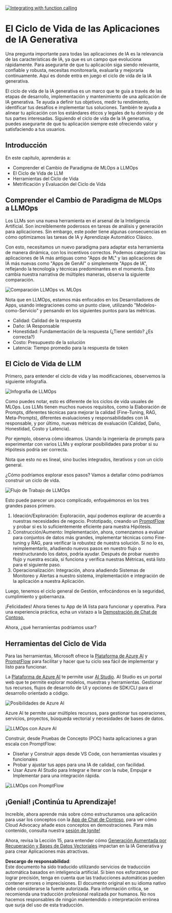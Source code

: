 [![Integrating with function calling](../../../translated_images/14-lesson-banner.png?WT.833a8de2ff3806528caaf839db4385f00ff7c9f92ccdd38d886f4d662fc72f2a.es.mc_id=academic-105485-koreyst)](https://aka.ms/gen-ai-lesson14-gh?WT.mc_id=academic-105485-koreyst)

# El Ciclo de Vida de las Aplicaciones de IA Generativa

Una pregunta importante para todas las aplicaciones de IA es la relevancia de las características de IA, ya que es un campo que evoluciona rápidamente. Para asegurarte de que tu aplicación siga siendo relevante, confiable y robusta, necesitas monitorearla, evaluarla y mejorarla continuamente. Aquí es donde entra en juego el ciclo de vida de la IA generativa.

El ciclo de vida de la IA generativa es un marco que te guía a través de las etapas de desarrollo, implementación y mantenimiento de una aplicación de IA generativa. Te ayuda a definir tus objetivos, medir tu rendimiento, identificar tus desafíos e implementar tus soluciones. También te ayuda a alinear tu aplicación con los estándares éticos y legales de tu dominio y de tus partes interesadas. Siguiendo el ciclo de vida de la IA generativa, puedes asegurarte de que tu aplicación siempre esté ofreciendo valor y satisfaciendo a tus usuarios.

## Introducción

En este capítulo, aprenderás a:

- Comprender el Cambio de Paradigma de MLOps a LLMOps
- El Ciclo de Vida de LLM
- Herramientas del Ciclo de Vida
- Metrificación y Evaluación del Ciclo de Vida

## Comprender el Cambio de Paradigma de MLOps a LLMOps

Los LLMs son una nueva herramienta en el arsenal de la Inteligencia Artificial. Son increíblemente poderosos en tareas de análisis y generación para aplicaciones. Sin embargo, este poder tiene algunas consecuencias en cómo optimizamos las tareas de IA y Aprendizaje Automático Clásico.

Con esto, necesitamos un nuevo paradigma para adaptar esta herramienta de manera dinámica, con los incentivos correctos. Podemos categorizar las aplicaciones de IA más antiguas como "Apps de ML" y las aplicaciones de IA más nuevas como "Apps de GenAI" o simplemente "Apps de IA", reflejando la tecnología y técnicas predominantes en el momento. Esto cambia nuestra narrativa de múltiples maneras, observa la siguiente comparación.

![Comparación LLMOps vs. MLOps](../../../translated_images/01-llmops-shift.png?WT.38bc3eca81f659d83b17070d0a766bc3a9f13284b92c307e296915db4e683fcf.es.mc_id=academic-105485-koreys)

Nota que en LLMOps, estamos más enfocados en los Desarrolladores de Apps, usando integraciones como un punto clave, utilizando "Modelos-como-Servicio" y pensando en los siguientes puntos para las métricas.

- Calidad: Calidad de la respuesta
- Daño: IA Responsable
- Honestidad: Fundamentación de la respuesta (¿Tiene sentido? ¿Es correcta?)
- Costo: Presupuesto de la solución
- Latencia: Tiempo promedio para la respuesta de token

## El Ciclo de Vida de LLM

Primero, para entender el ciclo de vida y las modificaciones, observemos la siguiente infografía.

![Infografía de LLMOps](../../../translated_images/02-llmops.png?WT.32553adc9de4d89bb1d6a2f1f99d985457158a3be863e8e5dddc5e3dd074558a.es.mc_id=academic-105485-koreys)

Como puedes notar, esto es diferente de los ciclos de vida usuales de MLOps. Los LLMs tienen muchos nuevos requisitos, como la Elaboración de Prompts, diferentes técnicas para mejorar la calidad (Fine-Tuning, RAG, Meta-Prompts), diferentes evaluaciones y responsabilidades con IA responsable, y por último, nuevas métricas de evaluación (Calidad, Daño, Honestidad, Costo y Latencia).

Por ejemplo, observa cómo ideamos. Usando la ingeniería de prompts para experimentar con varios LLMs y explorar posibilidades para probar si su Hipótesis podría ser correcta.

Nota que esto no es lineal, sino bucles integrados, iterativos y con un ciclo general.

¿Cómo podríamos explorar esos pasos? Vamos a detallar cómo podríamos construir un ciclo de vida.

![Flujo de Trabajo de LLMOps](../../../translated_images/03-llm-stage-flows.png?WT.118920c8fd638f0879fe06c5e6eb9d91536e8b9c6bc56808ebed8706812f5391.es.mc_id=academic-105485-koreys)

Esto puede parecer un poco complicado, enfoquémonos en los tres grandes pasos primero.

1. Ideación/Exploración: Exploración, aquí podemos explorar de acuerdo a nuestras necesidades de negocio. Prototipado, creando un [PromptFlow](https://microsoft.github.io/promptflow/index.html?WT.mc_id=academic-105485-koreyst) y probar si es lo suficientemente eficiente para nuestra Hipótesis.
2. Construcción/Aumento: Implementación, ahora, comenzamos a evaluar para conjuntos de datos más grandes, implementar técnicas como Fine-tuning y RAG, para verificar la robustez de nuestra solución. Si no lo es, reimplementarlo, añadiendo nuevos pasos en nuestro flujo o reestructurando los datos, podría ayudar. Después de probar nuestro flujo y nuestra escala, si funciona y verifica nuestras Métricas, está listo para el siguiente paso.
3. Operacionalización: Integración, ahora añadiendo Sistemas de Monitoreo y Alertas a nuestro sistema, implementación e integración de la aplicación a nuestra Aplicación.

Luego, tenemos el ciclo general de Gestión, enfocándonos en la seguridad, cumplimiento y gobernanza.

¡Felicidades! Ahora tienes tu App de IA lista para funcionar y operativa. Para una experiencia práctica, echa un vistazo a la [Demostración de Chat de Contoso.](https://nitya.github.io/contoso-chat/?WT.mc_id=academic-105485-koreys)

Ahora, ¿qué herramientas podríamos usar?

## Herramientas del Ciclo de Vida

Para las herramientas, Microsoft ofrece la [Plataforma de Azure AI](https://azure.microsoft.com/solutions/ai/?WT.mc_id=academic-105485-koreys) y [PromptFlow](https://microsoft.github.io/promptflow/index.html?WT.mc_id=academic-105485-koreyst) para facilitar y hacer que tu ciclo sea fácil de implementar y listo para funcionar.

La [Plataforma de Azure AI](https://azure.microsoft.com/solutions/ai/?WT.mc_id=academic-105485-koreys) te permite usar [AI Studio](https://ai.azure.com/?WT.mc_id=academic-105485-koreys). AI Studio es un portal web que te permite explorar modelos, muestras y herramientas. Gestionar tus recursos, flujos de desarrollo de UI y opciones de SDK/CLI para el desarrollo orientado a código.

![Posibilidades de Azure AI](../../../translated_images/04-azure-ai-platform.png?WT.a39053c2efd7670298a79282658a9f5bf903dec5c1938b1a08cf45f1284e6ac0.es.mc_id=academic-105485-koreys)

Azure AI te permite usar múltiples recursos, para gestionar tus operaciones, servicios, proyectos, búsqueda vectorial y necesidades de bases de datos.

![LLMOps con Azure AI](../../../translated_images/05-llm-azure-ai-prompt.png?WT.9189130ce4f2e7c8667fc7c83c6b89236ce5c6361150f47104c27c105f04b487.es.mc_id=academic-105485-koreys)

Construir, desde Pruebas de Concepto (POC) hasta aplicaciones a gran escala con PromptFlow:

- Diseñar y Construir apps desde VS Code, con herramientas visuales y funcionales
- Probar y ajustar tus apps para una IA de calidad, con facilidad.
- Usar Azure AI Studio para Integrar e Iterar con la nube, Empujar e Implementar para una integración rápida.

![LLMOps con PromptFlow](../../../translated_images/06-llm-promptflow.png?WT.e479dfedaa5f6ef7d36a11edbff74ac5579c3121ba0be0ee32eb5fc3eb17bd77.es.mc_id=academic-105485-koreys)

## ¡Genial! ¡Continúa tu Aprendizaje!

Increíble, ahora aprende más sobre cómo estructuramos una aplicación para usar los conceptos con la [App de Chat de Contoso](https://nitya.github.io/contoso-chat/?WT.mc_id=academic-105485-koreyst), para ver cómo Cloud Advocacy añade esos conceptos en demostraciones. Para más contenido, consulta nuestra [sesión de Ignite!
](https://www.youtube.com/watch?v=DdOylyrTOWg)

Ahora, revisa la Lección 15, para entender cómo [Generación Aumentada por Recuperación y Bases de Datos Vectoriales](../15-rag-and-vector-databases/README.md?WT.mc_id=academic-105485-koreyst) impactan en la IA Generativa y para crear Aplicaciones más atractivas.

**Descargo de responsabilidad**:  
Este documento ha sido traducido utilizando servicios de traducción automática basados en inteligencia artificial. Si bien nos esforzamos por lograr precisión, tenga en cuenta que las traducciones automáticas pueden contener errores o imprecisiones. El documento original en su idioma nativo debe considerarse la fuente autorizada. Para información crítica, se recomienda una traducción profesional realizada por humanos. No nos hacemos responsables de ningún malentendido o interpretación errónea que surja del uso de esta traducción.